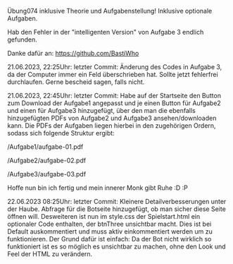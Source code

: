 Übung074 inklusive Theorie und Aufgabenstellung! Inklusive optionale Aufgaben.

Hab den Fehler in der "intelligenten Version" von Aufgabe 3 endlich gefunden.

Danke dafür an: https://github.com/BastiWho 

21.06.2023, 22:25Uhr:
letzter Commit: Änderung des Codes in Aufgabe 3, da der Computer immer ein Feld überschrieben hat.
Sollte jetzt fehlerfrei durchlaufen.
Gerne bescheid sagen, falls nicht.

21.06.2023, 22:45Uhr:
letzter Commit: Habe auf der Startseite den Button zum Download der Aufgabe1 angepasst und je einen Button für Aufgabe2 und einen für Aufgabe3 hinzugefügt, über den man die ebenfalls hinzugefügten PDFs von Aufgabe2 und Aufgabe3 ansehen/downloaden kann.
Die PDFs der Aufgaben liegen hierbei in den zugehörigen Ordern, sodass sich folgende Struktur ergibt:

/Aufgabe1/aufgabe-01.pdf 

/Aufgabe2/aufgabe-02.pdf

/Aufgabe3/aufgabe-03.pdf

Hoffe nun bin ich fertig und mein innerer Monk gibt Ruhe :D :P

22.06.2023 08:25Uhr:
letzter Commit: Kleinere Detailverbesserungen unter der Haube. Abfrage für die Botseite hinzugefügt, ob man sicher diese Seite öffnen will.
Desweiteren ist nun im style.css der Spielstart.html ein optionaler Code enthalten, der btnThree unsichtbar macht. Dies ist bei Default auskommentiert und muss aktiv einkommentiert werden um zu funktionieren.
Der Grund dafür ist einfach: Da der Bot nicht wirklich so funktioniert ist es so möglich es unsichtbar zu machen, ohne den Look und Feel der HTML zu verändern.